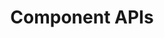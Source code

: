 ---
title: Component APIs
description: How to use component APIs
weight: 9
lastmod: 2021-11-01T10:23:30-09:00
draft: false
vimeo: 348515266
emoji: 📦
---